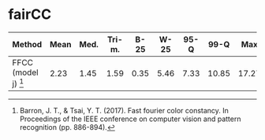 # fairCC

| Method               | Mean | Med. | Tri-m. | B-25 | W-25 | 95-Q | 99-Q  | Max   | Intra-patch | Inter-patches |
| -------------------- | ---- |------|--------|------|------|------|-------|-------|-------------|---------------|
| FFCC (model j) [^1]  | 2.23 | 1.45 | 1.59   | 0.35 | 5.46 | 7.33 | 10.85 | 17.27 | 0.35%       | 5.46%         |

[^1]: Barron, J. T., & Tsai, Y. T. (2017). Fast fourier color constancy. In Proceedings of the IEEE conference on computer vision and pattern recognition     (pp. 886-894).
